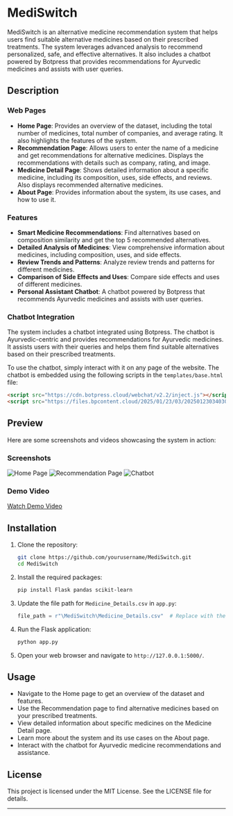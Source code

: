 # MediSwitch

MediSwitch is an alternative medicine recommendation system that helps users find suitable alternative medicines based on their prescribed treatments. The system leverages advanced analysis to recommend personalized, safe, and effective alternatives. It also includes a chatbot powered by Botpress that provides recommendations for Ayurvedic medicines and assists with user queries.

## Description

### Web Pages

- **Home Page**: Provides an overview of the dataset, including the total number of medicines, total number of companies, and average rating. It also highlights the features of the system.
- **Recommendation Page**: Allows users to enter the name of a medicine and get recommendations for alternative medicines. Displays the recommendations with details such as company, rating, and image.
- **Medicine Detail Page**: Shows detailed information about a specific medicine, including its composition, uses, side effects, and reviews. Also displays recommended alternative medicines.
- **About Page**: Provides information about the system, its use cases, and how to use it.

### Features

- **Smart Medicine Recommendations**: Find alternatives based on composition similarity and get the top 5 recommended alternatives.
- **Detailed Analysis of Medicines**: View comprehensive information about medicines, including composition, uses, and side effects.
- **Review Trends and Patterns**: Analyze review trends and patterns for different medicines.
- **Comparison of Side Effects and Uses**: Compare side effects and uses of different medicines.
- **Personal Assistant Chatbot**: A chatbot powered by Botpress that recommends Ayurvedic medicines and assists with user queries.

### Chatbot Integration

The system includes a chatbot integrated using Botpress. The chatbot is Ayurvedic-centric and provides recommendations for Ayurvedic medicines. It assists users with their queries and helps them find suitable alternatives based on their prescribed treatments.

To use the chatbot, simply interact with it on any page of the website. The chatbot is embedded using the following scripts in the `templates/base.html` file:

```html
<script src="https://cdn.botpress.cloud/webchat/v2.2/inject.js"></script>
<script src="https://files.bpcontent.cloud/2025/01/23/03/20250123034030-O2SIT1UT.js"></script>
```

## Preview

Here are some screenshots and videos showcasing the system in action:

### Screenshots
![Home Page](static/assets/demo/home.png)
![Recommendation Page](static/assets/demo/recommend.png)
![Chatbot](static/assets/demo/chatbot.png)

### Demo Video
[Watch Demo Video](static/assets/demo/demo.mp4)


## Installation

1. Clone the repository:

   ```sh
   git clone https://github.com/yourusername/MediSwitch.git
   cd MediSwitch
   ```

2. Install the required packages:

   ```sh
   pip install Flask pandas scikit-learn
   ```

3. Update the file path for `Medicine_Details.csv` in `app.py`:

   ```python
   file_path = r"\MediSwitch\Medicine_Details.csv"  # Replace with the correct file path
   ```

4. Run the Flask application:

   ```sh
   python app.py
   ```

5. Open your web browser and navigate to `http://127.0.0.1:5000/`.

## Usage

- Navigate to the Home page to get an overview of the dataset and features.
- Use the Recommendation page to find alternative medicines based on your prescribed treatments.
- View detailed information about specific medicines on the Medicine Detail page.
- Learn more about the system and its use cases on the About page.
- Interact with the chatbot for Ayurvedic medicine recommendations and assistance.

## License

This project is licensed under the MIT License. See the LICENSE file for details.

---
